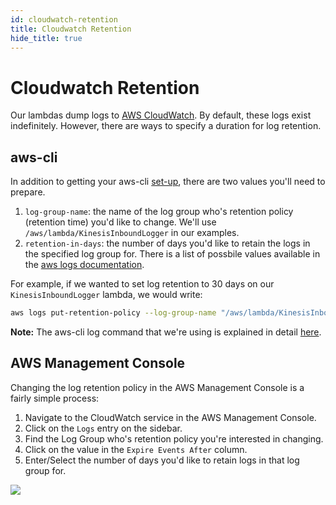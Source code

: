 ```yaml
---
id: cloudwatch-retention
title: Cloudwatch Retention
hide_title: true
---
```


# Cloudwatch Retention

Our lambdas dump logs to [AWS CloudWatch](https://aws.amazon.com/cloudwatch/). By default, these logs exist indefinitely. However, there are ways to specify a duration for log retention.

## aws-cli

In addition to getting your aws-cli [set-up](https://docs.aws.amazon.com/cli/latest/userguide/cli-chap-getting-started.html), there are two values you'll need to prepare.
1. `log-group-name`: the name of the log group who's retention policy (retention time) you'd like to change. We'll use `/aws/lambda/KinesisInboundLogger` in our examples.
2. `retention-in-days`: the number of days you'd like to retain the logs in the specified log group for. There is a list of possbile values available in the [aws logs documentation](https://docs.aws.amazon.com/cli/latest/reference/logs/put-retention-policy.html).

For example, if we wanted to set log retention to 30 days on our `KinesisInboundLogger` lambda, we would write:

```bash
aws logs put-retention-policy --log-group-name "/aws/lambda/KinesisInboundLogger" --retention-in-days 30
```

**Note:** The aws-cli log command that we're using is explained in detail [here](https://docs.aws.amazon.com/cli/latest/reference/logs/put-retention-policy.html).


## AWS Management Console

Changing the log retention policy in the AWS Management Console is a fairly simple process:

1. Navigate to the CloudWatch service in the AWS Management Console.
2. Click on the `Logs` entry on the sidebar.
3. Find the Log Group who's retention policy you're interested in changing.
4. Click on the value in the `Expire Events After` column.
5. Enter/Select the number of days you'd like to retain logs in that log group for.

![](assets/cloudwatch-retention.png)
